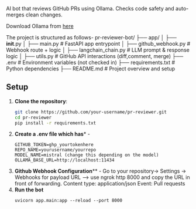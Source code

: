
AI bot that reviews GitHub PRs using Ollama. Checks code safety and auto-merges clean changes.

Download Ollama from [here](!https://ollama.com/download/windows)

The project is structured as follows- 
pr-reviewer-bot/
├── app/
│   ├── __init__.py
│   ├── main.py               # FastAPI app entrypoint
│   ├── github_webhook.py     # Webhook route + logic
│   ├── langchain_chain.py    # LLM prompt & response logic
│   ├── utils.py              # GitHub API interactions (diff,comment, merge)
├── .env                      # Environment variables (not checked in)
├── requirements.txt          # Python dependencies
├── README.md                 # Project overview and setup

## Setup
1. **Clone the repository**:
   ```bash
   git clone https://github.com/your-username/pr-reviewer.git
   cd pr-reviewer
   pip install -r requirements.txt
   ```
2. **Create a .env file which has*** - 
    ``` 
    GITHUB_TOKEN=ghp_yourtokenhere
    REPO_NAME=yourusername/yourrepo
    MODEL_NAME=mistral (change this depending on the model)
    OLLAMA_BASE_URL=http://localhost:11434
    ```
3. **Github Webhook Configuration**** - 
       Go to your repository-> Settings -> Webhooks 
       for payload URL --> use ngrok http 8000 and copy the URL in front of forwarding.
       Content type: application/json
       Event: Pull requests
4. **Run the bot**
    ```
    uvicorn app.main:app --reload --port 8000
    ```
